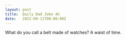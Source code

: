 ```yaml
---
layout: post
title:  Daily Dad Joke 4U
date:   2022-09-11T00:00:00Z
---
```

What do you call a belt made of watches? A waist of time.
